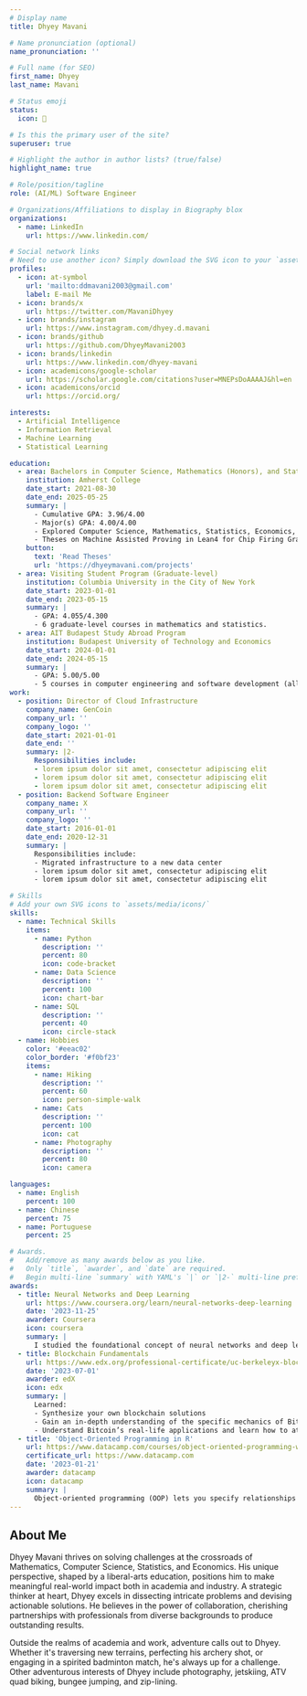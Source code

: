 ```yaml
---
# Display name
title: Dhyey Mavani

# Name pronunciation (optional)
name_pronunciation: ''

# Full name (for SEO)
first_name: Dhyey
last_name: Mavani

# Status emoji
status:
  icon: 🎯

# Is this the primary user of the site?
superuser: true

# Highlight the author in author lists? (true/false)
highlight_name: true

# Role/position/tagline
role: (AI/ML) Software Engineer

# Organizations/Affiliations to display in Biography blox
organizations:
  - name: LinkedIn
    url: https://www.linkedin.com/

# Social network links
# Need to use another icon? Simply download the SVG icon to your `assets/media/icons/` folder.
profiles:
  - icon: at-symbol
    url: 'mailto:ddmavani2003@gmail.com'
    label: E-mail Me
  - icon: brands/x
    url: https://twitter.com/MavaniDhyey
  - icon: brands/instagram
    url: https://www.instagram.com/dhyey.d.mavani
  - icon: brands/github
    url: https://github.com/DhyeyMavani2003
  - icon: brands/linkedin
    url: https://www.linkedin.com/dhyey-mavani
  - icon: academicons/google-scholar
    url: https://scholar.google.com/citations?user=MNEPsDoAAAAJ&hl=en
  - icon: academicons/orcid
    url: https://orcid.org/

interests:
  - Artificial Intelligence
  - Information Retrieval
  - Machine Learning
  - Statistical Learning

education:
  - area: Bachelors in Computer Science, Mathematics (Honors), and Statistics (Honors)
    institution: Amherst College
    date_start: 2021-08-30
    date_end: 2025-05-25
    summary: |
      - Cumulative GPA: 3.96/4.00
      - Major(s) GPA: 4.00/4.00
      - Explored Computer Science, Mathematics, Statistics, Economics, English, Theatre & Dance!
      - Theses on Machine Assisted Proving in Lean4 for Chip Firing Graphs, and Efficient Python Software for Checkerboard Copula Modeling on Discrete Data.
    button:
      text: 'Read Theses'
      url: 'https://dhyeymavani.com/projects'
  - area: Visiting Student Program (Graduate-level)
    institution: Columbia University in the City of New York
    date_start: 2023-01-01
    date_end: 2023-05-15
    summary: |
      - GPA: 4.055/4.300
      - 6 graduate-level courses in mathematics and statistics.
  - area: AIT Budapest Study Abroad Program 
    institution: Budapest University of Technology and Economics
    date_start: 2024-01-01
    date_end: 2024-05-15
    summary: |
      - GPA: 5.00/5.00
      - 5 courses in computer engineering and software development (all A+ grades).
work:
  - position: Director of Cloud Infrastructure
    company_name: GenCoin
    company_url: ''
    company_logo: ''
    date_start: 2021-01-01
    date_end: ''
    summary: |2-
      Responsibilities include:
      - lorem ipsum dolor sit amet, consectetur adipiscing elit
      - lorem ipsum dolor sit amet, consectetur adipiscing elit
      - lorem ipsum dolor sit amet, consectetur adipiscing elit
  - position: Backend Software Engineer
    company_name: X
    company_url: ''
    company_logo: ''
    date_start: 2016-01-01
    date_end: 2020-12-31
    summary: |
      Responsibilities include:
      - Migrated infrastructure to a new data center
      - lorem ipsum dolor sit amet, consectetur adipiscing elit
      - lorem ipsum dolor sit amet, consectetur adipiscing elit

# Skills
# Add your own SVG icons to `assets/media/icons/`
skills:
  - name: Technical Skills
    items:
      - name: Python
        description: ''
        percent: 80
        icon: code-bracket
      - name: Data Science
        description: ''
        percent: 100
        icon: chart-bar
      - name: SQL
        description: ''
        percent: 40
        icon: circle-stack
  - name: Hobbies
    color: '#eeac02'
    color_border: '#f0bf23'
    items:
      - name: Hiking
        description: ''
        percent: 60
        icon: person-simple-walk
      - name: Cats
        description: ''
        percent: 100
        icon: cat
      - name: Photography
        description: ''
        percent: 80
        icon: camera

languages:
  - name: English
    percent: 100
  - name: Chinese
    percent: 75
  - name: Portuguese
    percent: 25

# Awards.
#   Add/remove as many awards below as you like.
#   Only `title`, `awarder`, and `date` are required.
#   Begin multi-line `summary` with YAML's `|` or `|2-` multi-line prefix and indent 2 spaces below.
awards:
  - title: Neural Networks and Deep Learning
    url: https://www.coursera.org/learn/neural-networks-deep-learning
    date: '2023-11-25'
    awarder: Coursera
    icon: coursera
    summary: |
      I studied the foundational concept of neural networks and deep learning. By the end, I was familiar with the significant technological trends driving the rise of deep learning; build, train, and apply fully connected deep neural networks; implement efficient (vectorized) neural networks; identify key parameters in a neural network’s architecture; and apply deep learning to your own applications.
  - title: Blockchain Fundamentals
    url: https://www.edx.org/professional-certificate/uc-berkeleyx-blockchain-fundamentals
    date: '2023-07-01'
    awarder: edX
    icon: edx
    summary: |
      Learned:
      - Synthesize your own blockchain solutions
      - Gain an in-depth understanding of the specific mechanics of Bitcoin
      - Understand Bitcoin’s real-life applications and learn how to attack and destroy Bitcoin, Ethereum, smart contracts and Dapps, and alternatives to Bitcoin’s Proof-of-Work consensus algorithm
  - title: 'Object-Oriented Programming in R'
    url: https://www.datacamp.com/courses/object-oriented-programming-with-s3-and-r6-in-r
    certificate_url: https://www.datacamp.com
    date: '2023-01-21'
    awarder: datacamp
    icon: datacamp
    summary: |
      Object-oriented programming (OOP) lets you specify relationships between functions and the objects that they can act on, helping you manage complexity in your code. This is an intermediate level course, providing an introduction to OOP, using the S3 and R6 systems. S3 is a great day-to-day R programming tool that simplifies some of the functions that you write. R6 is especially useful for industry-specific analyses, working with web APIs, and building GUIs.
---
```


## About Me

Dhyey Mavani thrives on solving challenges at the crossroads of Mathematics, Computer Science, Statistics, and Economics. His unique perspective, shaped by a liberal-arts education, positions him to make meaningful real-world impact both in academia and industry. A strategic thinker at heart, Dhyey excels in dissecting intricate problems and devising actionable solutions. He believes in the power of collaboration, cherishing partnerships with professionals from diverse backgrounds to produce outstanding results.

Outside the realms of academia and work, adventure calls out to Dhyey. Whether it's traversing new terrains, perfecting his archery shot, or engaging in a spirited badminton match, he's always up for a challenge. Other adventurous interests of Dhyey include photography, jetskiing, ATV quad biking, bungee jumping, and zip-lining.
